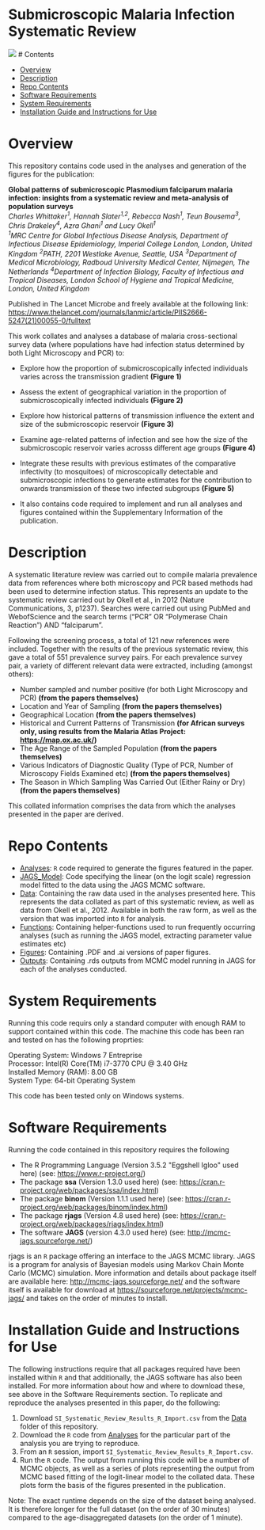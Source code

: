 # Submicroscopic Malaria Infection Systematic Review

<img src=https://github.com/cwhittaker1000/submicroscopic_malaria/blob/master/lancet_microbe_pub.JPG>
# Contents

- [Overview](#Overview)
- [Description](#Description)
- [Repo Contents](#Repo-Contents)
- [Software Requirements](#Software-Requirements)
- [System Requirements](#System-Requirements)
- [Installation Guide and Instructions for Use](#Installation-Guide-and-Instructions-for-Use)

# Overview
This repository contains code used in the analyses and generation of the figures for the publication:

**Global patterns of submicroscopic Plasmodium falciparum malaria infection: insights from a systematic review and meta-analysis of population surveys**   
*Charles Whittaker<sup>1</sup>, Hannah Slater<sup>1,2</sup>, Rebecca Nash<sup>1</sup>, Teun Bousema<sup>3</sup>, Chris Drakeley<sup>4</sup>, Azra Ghani<sup>1</sup> and Lucy Okell<sup>1</sup>*  
*<sup>1</sup>MRC Centre for Global Infectious Disease Analysis, Department of Infectious Disease Epidemiology, Imperial College London, London, United Kingdom*
*<sup>2</sup>PATH, 2201 Westlake Avenue, Seattle, USA*
*<sup>3</sup>Department of Medical Microbiology, Radboud University Medical Center, Nijmegen, The Netherlands*
*<sup>4</sup>Department of Infection Biology, Faculty of Infectious and Tropical Diseases, London School of Hygiene and Tropical Medicine, London, United Kingdom*  

Published in The Lancet Microbe and freely available at the following link: https://www.thelancet.com/journals/lanmic/article/PIIS2666-5247(21)00055-0/fulltext 

This work collates and analyses a database of  malaria cross-sectional survey data (where populations have had infection status determined by both Light Microscopy and PCR) to:

- Explore how the proportion of submicroscopically infected individuals varies across the transmission gradient **(Figure 1)**
- Assess the extent of geographical variation in the proportion of submicroscopically infected individuals **(Figure 2)** 
- Explore how historical patterns of transmission influence the extent and size of the submicroscopic reservoir **(Figure 3)**
- Examine age-related patterns of infection and see how the size of the submicroscopic reservoir varies acrosss different age groups **(Figure 4)**
- Integrate these results with previous estimates of the comparative infectivity (to mosquitoes) of microscopically detectable and submicroscopic infections to generate estimates for the contribution to onwards transmission of these two infected subgroups **(Figure 5)** 

- It also contains code required to implement and run all analyses and figures contained within the Supplementary Information of the publication. 

# Description
A systematic literature review was carried out to compile malaria prevalence data from references where both microscopy and PCR based methods had been used to determine infection status. This represents an update to the systematic review carried out by Okell et al., in 2012 (Nature Communications, 3, p1237). Searches were carried out using PubMed and WebofScience and the search terms (“PCR” OR “Polymerase Chain Reaction”) AND “falciparum”. 

Following the screening process, a total of 121 new references were included. Together with the results of the previous systematic review, this gave a total of 551 prevalence survey pairs. For each prevalence survey pair, a variety of different relevant data were extracted, including (amongst others):

- Number sampled and number positive (for both Light Microscopy and PCR) **(from the papers themselves)**
- Location and Year of Sampling **(from the papers themselves)**
- Geographical Location **(from the papers themselves)**
- Historical and Current Patterns of Transmission **(for African surveys only, using results from the Malaria Atlas Project: https://map.ox.ac.uk/)**
- The Age Range of the Sampled Population **(from the papers themselves)**
- Various Indicators of Diagnostic Quality (Type of PCR, Number of Microscopy Fields Examined etc) **(from the papers themselves)**
- The Season in Which Sampling Was Carried Out (Either Rainy or Dry) **(from the papers themselves)**

This collated information comprises the data from which the analyses presented in the paper are derived.

# Repo Contents

- [Analyses](./Analyses): `R` code required to generate the figures featured in the paper.
- [JAGS_Model](./JAGS_Model): Code specifying the linear (on the logit scale) regression model fitted to the data using the JAGS MCMC software.   
- [Data](./Data): Containing the raw data used in the analyses presented here. This represents the data collated as part of this systematic review, as well as data from Okell et al., 2012. Available in both the raw form, as well as the version that was imported into `R` for analysis. 
- [Functions](./Functions): Containing helper-functions used to run frequently occurring analyses (such as running the JAGS model, extracting parameter value estimates etc)
- [Figures](./Figures): Containing .PDF and .ai versions of paper figures.
- [Outputs](./Outputs): Containing .rds outputs from MCMC model running in JAGS for each of the analyses conducted.


# System Requirements

Running this code requirs only a standard computer with enough RAM to support contained within this code. The machine this code has been ran and tested on has the following proprties:

Operating System: Windows 7 Entreprise   
Processor: Intel(R) Core(TM) i7-3770 CPU @ 3.40 GHz   
Installed Memory (RAM): 8.00 GB  
System Type: 64-bit Operating System  

This code has been tested only on Windows systems.

# Software Requirements

Running the code contained in this repository requires the following

- The R Programming Language (Version 3.5.2 "Eggshell Igloo" used here) (see: https://www.r-project.org/)
- The package **ssa** (Version 1.3.0 used here) (see: https://cran.r-project.org/web/packages/ssa/index.html)
- The package **binom** (Version 1.1.1 used here) (see: https://cran.r-project.org/web/packages/binom/index.html)
- The package **rjags** (Version 4.8 used here) (see: https://cran.r-project.org/web/packages/rjags/index.html)
- The software **JAGS** (version 4.3.0 used here) (see: http://mcmc-jags.sourceforge.net/)

rjags is an `R` package offering an interface to the JAGS MCMC library. JAGS is a program for analysis of Bayesian models using Markov Chain Monte Carlo (MCMC) simulation. More information and details about package itself are available here: http://mcmc-jags.sourceforge.net/ and the software itself is available for download at https://sourceforge.net/projects/mcmc-jags/ and takes on the order of minutes to install. 

# Installation Guide and Instructions for Use
The following instructions require that all packages required have been installed within `R` and that additionally, the JAGS software has also been installed. For more information about how and where to download these, see above in the Software Requirements section. 
To replicate and reproduce the analyses presented in this paper, do the following: 

1. Download `SI_Systematic_Review_Results_R_Import.csv` from the [Data](./Data) folder of this repository. 
2. Download the `R` code from  [Analyses](./Analyses) for the particular part of the analysis you are trying to reproduce. 
3. From an `R` session, import `SI_Systematic_Review_Results_R_Import.csv`.
4. Run the `R` code. The output from running this code will be a number of MCMC objects, as well as a series of plots representing the output from MCMC based fitting of the logit-linear model to the collated data. These plots form the basis of the figures presented in the publication. 

Note: The exact runtime depends on the size of the dataset being analysed. It is therefore longer for the full dataset (on the order of 30 minutes) compared to the age-disaggregated datasets (on the order of 1 minute). 



